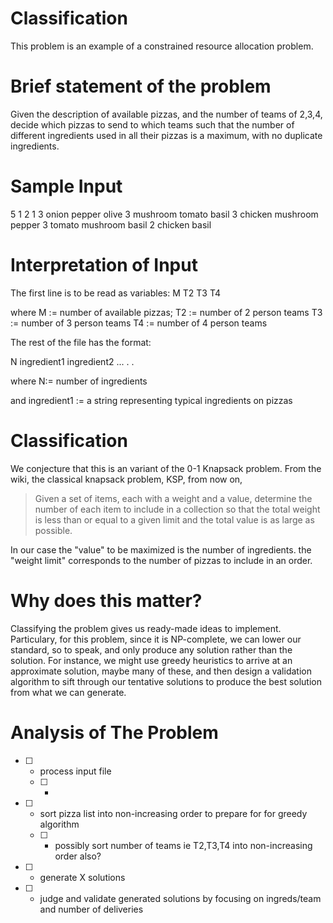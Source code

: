 # Classification

This problem is an example of a constrained resource allocation
problem.

# Brief statement of the problem

Given the description of available pizzas, and the number
of teams of 2,3,4, decide which pizzas to send to which teams
such that the number of different ingredients used in all
their pizzas is a maximum, with no duplicate ingredients.

# Sample Input

5 1 2 1 
3 onion pepper olive
3 mushroom tomato basil
3 chicken mushroom pepper
3 tomato mushroom basil
2 chicken basil

# Interpretation of Input

The first line is to be read as variables:
M T2 T3 T4

where M := number of available pizzas;
      T2 := number of 2 person teams
      T3 := number of 3 person teams
      T4 := number of 4 person teams

The rest of the file has the format:

N ingredient1 ingredient2 ...
.
.

where N:= number of ingredients

and ingredient1 := a string representing typical ingredients on
                   pizzas

# Classification

We conjecture that this is an variant of the 0-1 Knapsack problem.
From the wiki, the classical knapsack problem, KSP, from now on,

> Given a set of items, each with a weight and a value,
> determine the number of each item to include in a
> collection so that the total weight is less than or
> equal to a given limit and the total value is as large as possible.

In our case the "value" to be maximized is the number of ingredients.
the "weight limit" corresponds to the number of pizzas to include
in an order.

# Why does this matter?

Classifying the problem gives us ready-made ideas to implement.
Particulary, for this problem, since it is NP-complete, we can
lower our standard, so to speak, and only produce any solution rather
than the solution. For instance, we might use greedy heuristics
to arrive at an approximate solution, maybe many of these, and
then design a validation algorithm to sift through our tentative
solutions to produce the best solution from what we can generate.

# Analysis of The Problem

- [ ] - process input file
  - [ ] -

- [ ] - sort pizza list into non-increasing order to prepare for
        for greedy algorithm
   - [ ] - possibly sort number of teams ie T2,T3,T4 into
           non-increasing order also?
- [ ] - generate X solutions
- [ ] -  judge and validate generated solutions by focusing
        on ingreds/team and number of deliveries
	